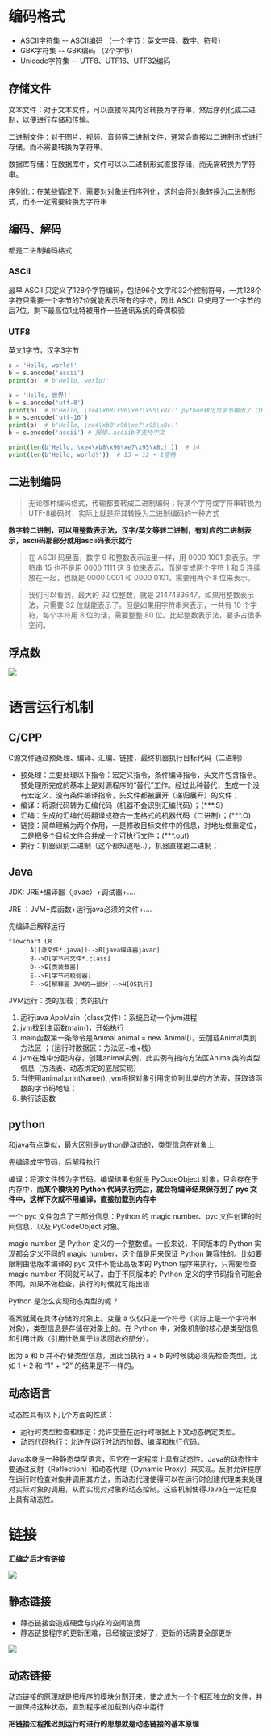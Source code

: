 
# 编码格式

- ASCII字符集 -- ASCII编码 （一个字节：英文字母、数字、符号）
- GBK字符集 -- GBK编码 （2个字节）
- Unicode字符集 -- UTF8、UTF16、UTF32编码

## 存储文件

文本文件：对于文本文件，可以直接将其内容转换为字符串，然后序列化成二进制，以便进行存储和传输。

二进制文件：对于图片、视频、音频等二进制文件，通常会直接以二进制形式进行存储，而不需要转换为字符串。

数据库存储：在数据库中，文件可以以二进制形式直接存储，而无需转换为字符串。

序列化：在某些情况下，需要对对象进行序列化，这时会将对象转换为二进制形式，而不一定需要转换为字符串

## 编码、解码

都是二进制编码格式

### ASCII

最早 ASCII 只定义了128个字符编码，包括96个文字和32个控制符号，一共128个字符只需要一个字节的7位就能表示所有的字符，因此 ASCII 只使用了一个字节的后7位，剩下最高位1比特被用作一些通讯系统的奇偶校验

### UTF8

英文1字节，汉字3字节

```python
s = 'Hello, world!'
b = s.encode('ascii')
print(b)  # b'Hello, world!'

s = 'Hello, 世界!'
b = s.encode('utf-8')
print(b)  # b'Hello, \xe4\xb8\x96\xe7\x95\x8c!' python转化为字节输出了（16进制）
b = s.encode('utf-16')
print(b)  # b'Hello, \xe4\xb8\x96\xe7\x95\x8c!'
b = s.encode('ascii') # 报错，asciib不支持中文

print(len(b'Hello, \xe4\xb8\x96\xe7\x95\x8c!'))  # 14
print(len(b'Hello, world!'))  # 13 = 12 + 1空格
```

## 二进制编码

>无论哪种编码格式，传输都要转成二进制编码；将某个字符或字符串转换为UTF-8编码时，实际上就是将其转换为二进制编码的一种方式

**数字转二进制，可以用整数表示法，汉字/英文等转二进制，有对应的二进制表示，ascii码那部分就用ascii码表示就行**

>在 ASCII 码里面，数字 9 和整数表示法里一样，用 0000 1001 来表示。字符串 15 也不是用 0000 1111 这 8 位来表示，而是变成两个字符 1 和 5 连续放在一起，也就是 0000 0001 和 0000 0101，需要用两个 8 位来表示。

>我们可以看到，最大的 32 位整数，就是 2147483647。如果用整数表示法，只需要 32 位就能表示了。但是如果用字符串来表示，一共有 10 个字符，每个字符用 8 位的话，需要整整 80 位。比起整数表示法，要多占很多空间。

## 浮点数

![](https://gitee.com/wanglongxin666/pictures/raw/master/img/202402041018403.png)

# 语言运行机制

## C/CPP

C源文件通过预处理、编译、汇编、链接，最终机器执行目标代码（二进制）

- 预处理：主要处理以下指令：宏定义指令，条件编译指令，头文件包含指令。 预处理所完成的基本上是对源程序的“替代”工作。经过此种替代，生成一个没有宏定义、没有条件编译指令，头文件都被展开（递归展开）的文件；
- 编译：将源代码转为汇编代码（机器不会识别汇编代码）；（***.S）
- 汇编：生成的汇编代码翻译成符合一定格式的机器代码（二进制）；(***.O)
- 链接：简单理解为两个作用，一是修改目标文件中的信息，对地址做重定位，二是把多个目标文件合并成一个可执行文件；(***.out)
- 执行：机器识别二进制（这个都知道吧..），机器直接跑二进制；

## Java

JDK: JRE+编译器（javac）+调试器+....

JRE ：JVM+库函数+运行java必须的文件+....

先编译后解释运行

```Mermaid
flowchart LR
      A([源文件*.java])-->B[java编译器javac]
      B-->D[字节码文件*.class]
      D-->E[类装载器]
      E-->F[字节码校验器]
      F-->G[解释器 JVM的一部分]-->H[OS执行]  
```

JVM运行：类的加载；类的执行
  1. 运行java AppMain（class文件）：系统启动一个jvm进程
  2. jvm找到主函数main()，开始执行
  3. main函数第一条命令是Animal animal = new Animal()，去加载Animal类到方法区 ；（运行时数据区：方法区+堆+栈）
  4. jvm在堆中分配内存，创建animal实例，此实例有指向方法区Animal类的类型信息（方法表、动态绑定的底层实现）
  5. 当使用animal.printName(), jvm根据对象引用定位到此类的方法表，获取该函数的字节码地址；
  6. 执行该函数

## python

和java有点类似，最大区别是python是动态的，类型信息在对象上

先编译成字节码，后解释执行

编译：将源文件转为字节码。编译结果也就是 PyCodeObject 对象，只会存在于内存中，**而某个模块的 Python 代码执行完后，就会将编译结果保存到了 pyc 文件中，这样下次就不用编译，直接加载到内存中**

一个 pyc 文件包含了三部分信息：Python 的 magic number、pyc 文件创建的时间信息，以及 PyCodeObject 对象。

magic number 是 Python 定义的一个整数值。一般来说，不同版本的 Python 实现都会定义不同的 magic number，这个值是用来保证 Python 兼容性的。比如要限制由低版本编译的 pyc 文件不能让高版本的 Python 程序来执行，只需要检查 magic number 不同就可以了。由于不同版本的 Python 定义的字节码指令可能会不同，如果不做检查，执行的时候就可能出错

Python 是怎么实现动态类型的呢？

  答案就藏在具体存储的对象上。变量 a 仅仅只是一个符号（实际上是一个字符串对象），类型信息是存储在对象上的。在 Python 中，对象机制的核心是类型信息和引用计数（引用计数属于垃圾回收的部分）。

  因为 a 和 b 并不存储类型信息，因此当执行 a + b 的时候就必须先检查类型，比如 1 + 2 和 “1” + “2” 的结果是不一样的。

## 动态语言

动态性具有以下几个方面的性质：

- 运行时类型检查和绑定：允许变量在运行时根据上下文动态确定类型。
- 动态代码执行：允许在运行时动态加载、编译和执行代码。

Java本身是一种静态类型语言，但它在一定程度上具有动态性。Java的动态性主要通过反射（Reflection）和动态代理（Dynamic Proxy）来实现。反射允许程序在运行时检查对象并调用其方法，而动态代理使得可以在运行时创建代理类来处理对实际对象的调用，从而实现对对象的动态控制。这些机制使得Java在一定程度上具有动态性。





# 链接

**汇编之后才有链接**

![](https://gitee.com/wanglongxin666/pictures/raw/master/img/202402041030788.png)

## 静态链接

- 静态链接会造成硬盘与内存的空间浪费
- 静态链接程序的更新困难，已经被链接好了，更新的话需要全部更新

![](https://gitee.com/wanglongxin666/pictures/raw/master/img/202402041031206.png)


## 动态链接

动态链接的原理就是把程序的模块分割开来，使之成为一个个相互独立的文件，并一直保持这种状态，直到程序被加载到内存中运行

**把链接过程推迟到运行时进行的思想就是动态链接的基本原理**



